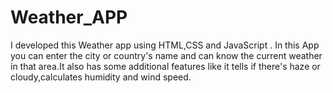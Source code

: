 # Weather_APP
I developed this Weather app using HTML,CSS and JavaScript . In this App you can enter the city or country's name and can know the current weather in that area.It also has some additional features like it tells if there's haze or cloudy,calculates humidity and wind speed.
